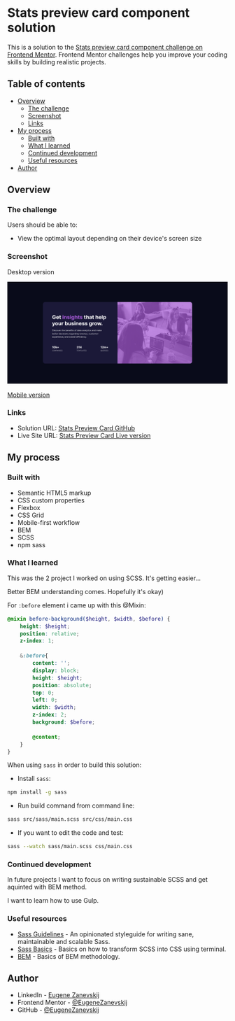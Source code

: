 # Stats preview card component solution

This is a solution to the [Stats preview card component challenge on Frontend Mentor](https://www.frontendmentor.io/challenges/stats-preview-card-component-8JqbgoU62). Frontend Mentor challenges help you improve your coding skills by building realistic projects. 

## Table of contents

- [Overview](#overview)
  - [The challenge](#the-challenge)
  - [Screenshot](#screenshot)
  - [Links](#links)
- [My process](#my-process)
  - [Built with](#built-with)
  - [What I learned](#what-i-learned)
  - [Continued development](#continued-development)
  - [Useful resources](#useful-resources)
- [Author](#author)

## Overview

### The challenge

Users should be able to:

- View the optimal layout depending on their device's screen size

### Screenshot

Desktop version

![](screenshots/screen-desktop.png)

[Mobile version](screenshots/screen-mobile.png)

### Links

- Solution URL: [Stats Preview Card GitHub](https://github.com/EugeneZanevskij/stats-card)
- Live Site URL: [Stats Preview Card Live version](https://eugenezanevskij.github.io/stats-card/)

## My process

### Built with

- Semantic HTML5 markup
- CSS custom properties
- Flexbox
- CSS Grid
- Mobile-first workflow
- BEM
- SCSS
- npm sass

### What I learned

This was the 2 project I worked on using SCSS. It's getting easier... 

Better BEM understanding comes. Hopefully it's okay)

For `:before` element i came up with this @Mixin:

```scss
@mixin before-background($height, $width, $before) {
    height: $height;
    position: relative;
    z-index: 1;

    &:before{
        content: '';
        display: block;
        height: $height;
        position: absolute;
        top: 0;
        left: 0;
        width: $width;
        z-index: 2;
        background: $before;

        @content;
    }
}
```

When using `sass` in order to build this solution:

- Install `sass`:

```bash
npm install -g sass
```

- Run build command from command line:

```bash
sass src/sass/main.scss src/css/main.css
```

- If you want to edit the code and test:

```bash
sass --watch sass/main.scss css/main.css
```

### Continued development

In future projects I want to focus on writing sustainable SCSS and get aquinted with BEM method. 

I want to learn how to use Gulp.

### Useful resources

- [Sass Guidelines](https://sass-guidelin.es/) - An opinionated styleguide for writing sane, maintainable and scalable Sass.
- [Sass Basics](https://sass-lang.com/guide) - Basics on how to transform SCSS into CSS using terminal.
- [BEM](https://css-tricks.com/bem-101/) - Basics of BEM methodology.

## Author

- LinkedIn - [Eugene Zanevskij](https://www.linkedin.com/in/eugene-zanevskij/)
- Frontend Mentor - [@EugeneZanevskij](https://www.frontendmentor.io/profile/EugeneZanevskij)
- GitHub - [@EugeneZanevskij](https://github.com/EugeneZanevskij)